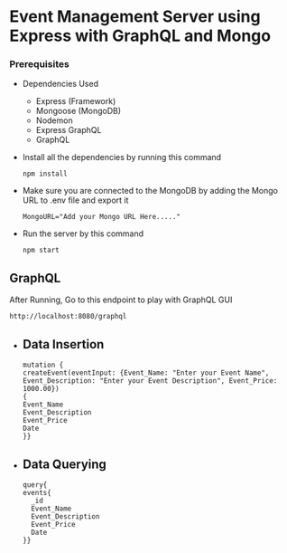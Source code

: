 # Event Management Server using Express with GraphQL and Mongo 
### Prerequisites 
 * Dependencies Used
   * Express (Framework)
   * Mongoose (MongoDB)
   * Nodemon 
   * Express GraphQL
   * GraphQL


* Install all the dependencies by running this command 


  ```
  npm install
  ```
* Make sure you are connected to the MongoDB by adding the Mongo URL to .env file and export it
  
  ```
  MongoURL="Add your Mongo URL Here....."
  ```

* Run the server by this command 


  ```
  npm start
  ```
## GraphQL 

After Running,
Go to this endpoint to play with GraphQL GUI
```
http://localhost:8080/graphql
```
 
 * ## Data Insertion
    ```
    mutation {
    createEvent(eventInput: {Event_Name: "Enter your Event Name", Event_Description: "Enter your Event Description", Event_Price: 1000.00}) 
    {
    Event_Name
    Event_Description
    Event_Price
    Date
    }}
    ```
* ## Data Querying 
  ```
  query{
  events{
    _id
    Event_Name
    Event_Description
    Event_Price
    Date
  }}
  ```

